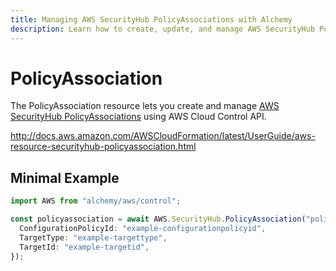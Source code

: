 ```yaml
---
title: Managing AWS SecurityHub PolicyAssociations with Alchemy
description: Learn how to create, update, and manage AWS SecurityHub PolicyAssociations using Alchemy Cloud Control.
---
```


# PolicyAssociation

The PolicyAssociation resource lets you create and manage [AWS SecurityHub PolicyAssociations](https://docs.aws.amazon.com/securityhub/latest/userguide/) using AWS Cloud Control API.

http://docs.aws.amazon.com/AWSCloudFormation/latest/UserGuide/aws-resource-securityhub-policyassociation.html

## Minimal Example

```ts
import AWS from "alchemy/aws/control";

const policyassociation = await AWS.SecurityHub.PolicyAssociation("policyassociation-example", {
  ConfigurationPolicyId: "example-configurationpolicyid",
  TargetType: "example-targettype",
  TargetId: "example-targetid",
});
```

